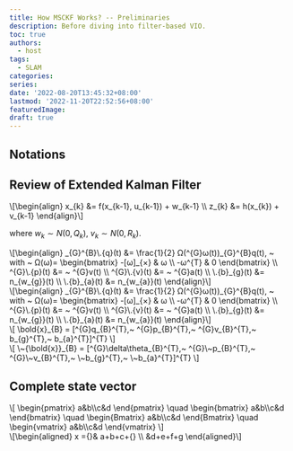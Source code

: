 ```yaml
---
title: How MSCKF Works? -- Preliminaries
description: Before diving into filter-based VIO.
toc: true
authors:
  - host
tags: 
  - SLAM
categories:
series:
date: '2022-08-20T13:45:32+08:00'
lastmod: '2022-11-20T22:52:56+08:00'
featuredImage:
draft: true
---
```


## Notations

## Review of Extended Kalman Filter

<div>
\[\begin{align}
x_{k} &= f(x_{k-1}, u_{k-1}) + w_{k-1} \\
z_{k} &= h(x_{k}) + v_{k-1}
\end{align}\]
</div>

where $w_{k} ∼ N(0, Q_{k})$, $v_{k} ∼ N(0, R_{k})$.


<div>
\[\begin{align}
_{G}^{B}\.{q}(t) &= \frac{1}{2} Ω(^{G}ω(t))_{G}^{B}q(t), ~ 
with ~ Ω(ω)= \begin{bmatrix}
              -[ω]_{×} & ω \\
              -ω^{T}   & 0
             \end{bmatrix} \\
^{G}\.{p}(t) &= ~ ^{G}v(t) \\
^{G}\.{v}(t) &= ~ ^{G}a(t) \\
\.{b}_{g}(t) &= n_{w_{g}}(t) \\
\.{b}_{a}(t) &= n_{w_{a}}(t)
\end{align}\]
</div>

<div>
\[\begin{align}
_{G}^{B}\.{q}(t) &= \frac{1}{2} Ω(^{G}ω(t))_{G}^{B}q(t), ~ 
with ~ Ω(ω)= \begin{bmatrix}
            -[ω]_{×} & ω \\
            -ω^{T}   & 0
           \end{bmatrix} \\
^{G}\.{p}(t) &= ~ ^{G}v(t) \\
^{G}\.{v}(t) &= ~ ^{G}a(t) \\
\.{b}_{g}(t) &= n_{w_{g}}(t) \\
\.{b}_{a}(t) &= n_{w_{a}}(t)
\end{align}\]
</div>

<div>
\[ \bold{x}_{B} = [^{G}q_{B}^{T},~ ^{G}p_{B}^{T},~ ^{G}v_{B}^{T},~ b_{g}^{T},~ b_{a}^{T}]^{T} \]
</div>

<div>
\[ \~{\bold{x}}_{B} = [^{G}\delta\theta_{B}^{T},~ ^{G}\~p_{B}^{T},~ ^{G}\~v_{B}^{T},~ \~b_{g}^{T},~ \~b_{a}^{T}]^{T} \]
</div>





## Complete state vector

<div>
\[ \begin{pmatrix} a&b\\c&d \end{pmatrix} \quad
\begin{bmatrix} a&b\\c&d \end{bmatrix} \quad
\begin{Bmatrix} a&b\\c&d \end{Bmatrix} \quad
\begin{vmatrix} a&b\\c&d \end{vmatrix} \]
</div>


<div>
\[\begin{aligned}
x ={}& a+b+c+{} \\
&d+e+f+g
\end{aligned}\]
</div>